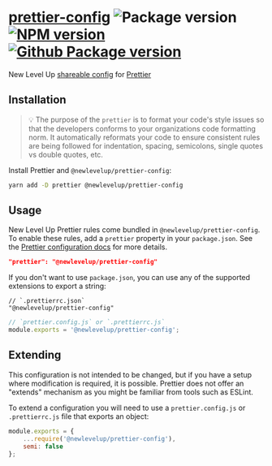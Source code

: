 # [prettier-config](https://github.com/newlevelup/config/tree/develop/packages/prettier-config) ![Package version](https://img.shields.io/github/package-json/v/newlevelup/config?filename=packages%2Fprettier-config%2Fpackage.json&label=%20&color=0080FF) [![NPM version](https://img.shields.io/npm/v/@newlevelup/prettier-config?label=&logo=npm&color=CB0001)](https://www.npmjs.com/package/@newlevelup/prettier-config) [![Github Package version](https://img.shields.io/npm/v/@newlevelup/prettier-config?label=&logo=github&color=24292f)](https://github.com/newlevelup/config/pkgs/npm/prettier-config)

New Level Up [shareable config](https://prettier.io/docs/en/configuration.html#sharing-configurations) for [Prettier](https://prettier.io/)

## Installation

> 💡 The purpose of the `prettier` is to format your code's style issues so that the developers conforms to your organizations code formatting norm. It automatically reformats your code to ensure consistent rules are being followed for indentation, spacing, semicolons, single quotes vs double quotes, etc.

Install Prettier and `@newlevelup/prettier-config`:

```sh
yarn add -D prettier @newlevelup/prettier-config
```

## Usage

New Level Up Prettier rules come bundled in `@newlevelup/prettier-config`. To enable these rules, add a `prettier` property in your `package.json`. See the [Prettier configuration docs](https://prettier.io/docs/en/configuration.html) for more details.

```json
"prettier": "@newlevelup/prettier-config"
```

If you don't want to use `package.json`, you can use any of the supported extensions to export a string:

```jsonc
// `.prettierrc.json`
"@newlevelup/prettier-config"
```

```javascript
// `prettier.config.js` or `.prettierrc.js`
module.exports = '@newlevelup/prettier-config';
```

## Extending

This configuration is not intended to be changed, but if you have a setup where modification is required, it is possible. Prettier does not offer an "extends" mechanism as you might be familiar from tools such as ESLint.

To extend a configuration you will need to use a `prettier.config.js` or `.prettierrc.js` file that exports an object:

```javascript
module.exports = {
    ...require('@newlevelup/prettier-config'),
    semi: false
};
```
